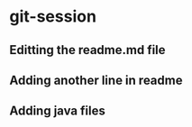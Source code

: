 # git-session

## Editting the readme.md file

## Adding another line in readme

## Adding java files
